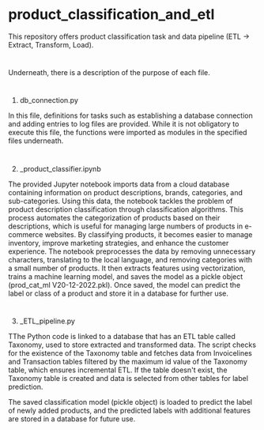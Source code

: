 # product_classification_and_etl

This repository offers product classification task and data pipeline (ETL -> Extract, Transform, Load).
#   
Underneath, there is a description of the purpose of each file.
#
1. db_connection.py

In this file, definitions for tasks such as establishing a database connection and adding entries to log files are provided. While it is not obligatory to execute this file, the functions were imported as modules in the specified files underneath.
#
2. _product_classifier.ipynb

The provided Jupyter notebook imports data from a cloud database containing information on product descriptions, brands, categories, and sub-categories. Using this data, the notebook tackles the problem of product description classification through classification algorithms. This process automates the categorization of products based on their descriptions, which is useful for managing large numbers of products in e-commerce websites. By classifying products, it becomes easier to manage inventory, improve marketing strategies, and enhance the customer experience. The notebook preprocesses the data by removing unnecessary characters, translating to the local language, and removing categories with a small number of products. It then extracts features using vectorization, trains a machine learning model, and saves the model as a pickle object (prod_cat_ml V20-12-2022.pkl). Once saved, the model can predict the label or class of a product and store it in a database for further use.
#
3. _ETL_pipeline.py

TThe Python code is linked to a database that has an ETL table called Taxonomy, used to store extracted and transformed data. The script checks for the existence of the Taxonomy table and fetches data from Invoicelines and Transaction tables filtered by the maximum id value of the Taxonomy table, which ensures incremental ETL. If the table doesn't exist, the Taxonomy table is created and data is selected from other tables for label prediction. 

The saved classification model (pickle object) is loaded to predict the label of newly added products, and the predicted labels with additional features are stored in a database for future use.





